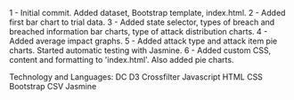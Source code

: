1 - Initial commit. Added dataset, Bootstrap template, index.html.
2 - Added first bar chart to trial data.
3 - Added state selector, types of breach and breached information bar charts, type of attack distribution charts.
4 - Added average impact graphs.
5 - Added attack type and attack item pie charts. Started automatic testing with Jasmine.
6 - Added custom CSS, content and formatting to 'index.html'. Also added pie charts.




Technology and Languages:
DC
D3
Crossfilter
Javascript
HTML
CSS
Bootstrap 
CSV
Jasmine